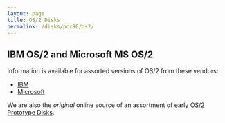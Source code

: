 ```yaml
---
layout: page
title: OS/2 Disks
permalink: /disks/pcx86/os2/
---
```


IBM OS/2 and Microsoft MS OS/2
---

Information is available for assorted versions of OS/2 from these vendors:

* [IBM](ibm/)
* [Microsoft](microsoft/)

We are also the *original* online source of an assortment of early [OS/2 Prototype Disks](misc/).
